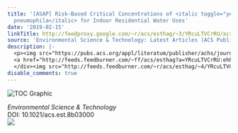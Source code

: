 ```yaml
---
title: '[ASAP] Risk-Based Critical Concentrations of <italic toggle="yes">Legionella
  pneumophila</italic> for Indoor Residential Water Uses'
date: '2019-02-15'
linkTitle: http://feedproxy.google.com/~r/acs/esthag/~3/YRcuLTVCrRU/acs.est.8b03000
source: 'Environmental Science & Technology: Latest Articles (ACS Publications)'
description: |-
  <p><img src="https://pubs.acs.org/appl/literatum/publisher/achs/journals/content/esthag/0/esthag.ahead-of-print/acs.est.8b03000/20190208/images/medium/es-2018-03000k_0005.gif" alt="TOC Graphic"/></p><div><cite>Environmental Science & Technology</cite></div><div>DOI: 10.1021/acs.est.8b03000</div><div class="feedflare">
  <a href="http://feeds.feedburner.com/~ff/acs/esthag?a=YRcuLTVCrRU:ehPm4sBCtZ8:yIl2AUoC8zA"><img src="http://feeds.feedburner.com/~ff/acs/esthag?d=yIl2AUoC8zA" border="0"></img></a>
  </div><img src="http://feeds.feedburner.com/~r/acs/esthag/~4/YRcuLTVCrRU" height="1" width="1" ...
disable_comments: true
---
```

<p><img src="https://pubs.acs.org/appl/literatum/publisher/achs/journals/content/esthag/0/esthag.ahead-of-print/acs.est.8b03000/20190208/images/medium/es-2018-03000k_0005.gif" alt="TOC Graphic"/></p><div><cite>Environmental Science & Technology</cite></div><div>DOI: 10.1021/acs.est.8b03000</div><div class="feedflare">
<a href="http://feeds.feedburner.com/~ff/acs/esthag?a=YRcuLTVCrRU:ehPm4sBCtZ8:yIl2AUoC8zA"><img src="http://feeds.feedburner.com/~ff/acs/esthag?d=yIl2AUoC8zA" border="0"></img></a>
</div><img src="http://feeds.feedburner.com/~r/acs/esthag/~4/YRcuLTVCrRU" height="1" width="1" ...